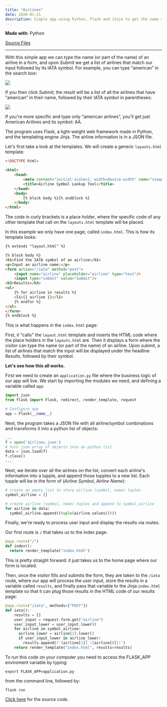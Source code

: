 ```yaml
---
title: "Airlines"
date: 2020-01-21
description: Simple app using Python, Flask and Jinja to get the name of an airline followed by its 2-charachter IATA symbol
---
```


**Made with**: <i class="fab fa-python"></i> Python

<p class="bullet"><a href="https://github.com/mariobox/airlines">Source Files</a></p>  

<hr class="art" />

With this simple app we can type the name (or part of the name) of an airline in a form, and upon *Submit* we get a list of airlines that match our input followed by its IATA symbol. For example, you can type &ldquo;american&rdquo; in the search box:

<img src="https://mariobox.github.io/airlines/iata-search.jpg">

If you then click *Submit*; the result will be a list of all the airlines that have &ldquo;american&rdquo; in their name, followed by their IATA symbol in parentheses:

<img src="https://mariobox.github.io/airlines/iata-results.jpg">

If you're more specific and type only &ldquo;american airlines&rdquo;, you'll get just American Arilines and its symbol: AA.

The program uses Flask, a light-weight web framework made in Python, and the templating engine Jinja. The airline information is in a JSON file.

Let's first take a look at the templates. We will create a generic `layouts.html` template:

``` html
<!DOCTYPE html>

<html>
    <head>
        <meta content="initial-scale=1, width=device-width" name="viewport"/>
        <title>Airline Symbol Lookup Tool</title>
    </head>
    <body>
        {% block body %}{% endblock %}
    </body>
</html>
```
The code in curly brackets is a place holder, where the specific code of any other template that call on the `layouts.html` template will be placed.

In this example we only have one page, called `index.html`. This is how its template looks:

``` html
{% extends "layout.html" %}

{% block body %}
<h1>Find the IATA symbol of an airline</h1>
<p>Input an airline name:</p>
<form action="/iata" method="post">
    <input name="airline" placeholder="airline" type="text"/>
    <input type="submit" value="Submit"/>
<h3>Results</h3>
<ul>
    {% for airline in results %}
    <li>{{ airline }}</li>
    {% endfor %}
</ul>
</form>
{% endblock %}
```

This is what happens in the `index.html` page:

First, it "calls" the `layout.html` template and inserts the HTML code where the place holders in the `layouts.html` are. Then it displays a form where the visitor can type the name (or part of the name) of an airline. Upon submit, a list of airlines that match the input will be displayed under the headline *Results*, followed by their symbol. 

**Let's see how this all works.**

First we need to create an `application.py` file where the business logic of our app will live. We start by importing the modules we need, and defining a variable called `app`:

``` py
import json
from flask import Flask, redirect, render_template, request

# Configure app
app = Flask(__name__)
```

Next, the program takes a JSON file with all airline/symbol combinations and transforms it into a python list of objects:

``` py
...
f = open('airlines.json')
# turn json array of objects into an python list 
data = json.load(f)  
f.close()
...
```
Next, we iterate over all the airlines on the list, convert each airline's information into a tupple, and append those tupples to a new list. Each tupple will be in the form of (*Airline Symbol*, *Airline Name*):

``` py
# create an empty list to store airline (symbol, name) tuples
symbol_airline = []

# create airline (symbol, name) tuples and append to symbol_airline
for airline in data:
  symbol_airline.append((tuple(airline.values())))
```

Finally, we're ready to process user input and display the results via routes. 

Our first route is `/` that takes us to the index page:

``` py
@app.route("/")
def index():
  return render_template("index.html")
```

This is pretty straight forward: it just takes us to the home page where our form is located.

Then, once the visitor fills and submits the form, they are taken to the `/iata` route, where our app will process the user input, store the results in a variable called `results`, and finally pass that variable to the Jinja `index.html` template so that it can plug those results in the HTML code of our results page:

``` py
@app.route("/iata", methods=["POST"])
def iata():
    results = []
    user_input = request.form.get("airline")
    user_input_lower = user_input.lower()
    for airline in symbol_airline:
      airline_lower = airline[1].lower()
      if user_input_lower in airline_lower:
        results.append(f'{airline[1]} ({airline[0]})')
    return render_template("index.html", results=results)
```
To run this code on your computer you need to access the FLASK_APP enviroment variable by typing:

`export FLASK_APP=application.py`

from the command line, followed by:

`flask run`


[Click here](https://github.com/mariobox/airlines) for the source code.
